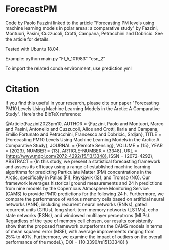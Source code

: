# ForecastPM
Code by Paolo Fazzini linked to the article "Forecasting PM levels using machine learning models in polar areas: a comparative study" by Fazzini, Montuori, Pasini, Cuzzucoli, Crotti, Campana, Petracchini and Dobricic. See the article for details.

Tested with Ubuntu 18.04.

Example:
python main.py "FI_5_101983" "esn_2"

To import the related conda environment, use prediction.yml


# Citation
If you find this useful in your research, please cite our paper "Forecasting PM10 Levels Using Machine Learning Models in the Arctic: A Comparative Study". Here's the BibTeX reference:

@Article{Fazzini2023pm10,
AUTHOR = {Fazzini, Paolo and Montuori, Marco and Pasini, Antonello and Cuzzucoli, Alice and Crotti, Ilaria and Campana, Emilio Fortunato and Petracchini, Francesco and Dobricic, Srdjan},
TITLE = {Forecasting PM10 Levels Using Machine Learning Models in the Arctic: A Comparative Study},
JOURNAL = {Remote Sensing},
VOLUME = {15},
YEAR = {2023},
NUMBER = {13},
ARTICLE-NUMBER = {3348},
URL = {https://www.mdpi.com/2072-4292/15/13/3348},
ISSN = {2072-4292},
ABSTRACT = {In this study, we present a statistical forecasting framework and assess its efficacy using a range of established machine learning algorithms for predicting Particulate Matter (PM) concentrations in the Arctic, specifically in Pallas (FI), Reykjavik (IS), and Tromso (NO). Our framework leverages historical ground measurements and 24 h predictions from nine models by the Copernicus Atmosphere Monitoring Service (CAMS) to provide PM10 predictions for the following 24 h. Furthermore, we compare the performance of various memory cells based on artificial neural networks (ANN), including recurrent neural networks (RNNs), gated recurrent units (GRUs), long short-term memory networks (LSTMs), echo state networks (ESNs), and windowed multilayer perceptrons (MLPs). Regardless of the type of memory cell chosen, our results consistently show that the proposed framework outperforms the CAMS models in terms of mean squared error (MSE), with average improvements ranging from 25% to 40%. Furthermore, we examine the impact of outliers on the overall performance of the model.},
DOI = {10.3390/rs15133348}
}


